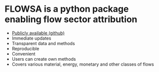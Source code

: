 # FLOWSA is a python package enabling flow sector attribution
- [Publicly available (github)](https://github.com/USEPA/flowsa)
- Immediate updates
- Transparent data and methods
- Reproducible
- Convenient
- Users can create own methods
- Covers various material, energy, monetary and other classes of flows
